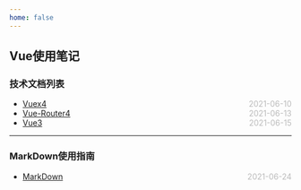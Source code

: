```yaml
---
home: false
---
```

## Vue使用笔记
### 技术文档列表
* [Vuex4](./vue/vuex)  <span style="color:#bbb; float:right">2021-06-10</span>
* [Vue-Router4](./vue/vue-router)  <span style="color:#bbb; float:right">2021-06-13</span>
* [Vue3](./vue/vue3)  <span style="color:#bbb; float:right">2021-06-15</span>
--- ---
### MarkDown使用指南
*  [MarkDown](../blog-daily/use-markdown)  <span style="color:#bbb; float:right">2021-06-24</span>
